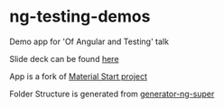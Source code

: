 # ng-testing-demos
Demo app for 'Of Angular and Testing' talk

Slide deck can be found [here](https://slides.com/mohammadumairkhan/of-angular-and-testing)

App is a fork of [Material Start project](https://github.com/angular/material-start)

Folder Structure is generated from [generator-ng-super](https://github.com/mohuk/generator-ng-super)

